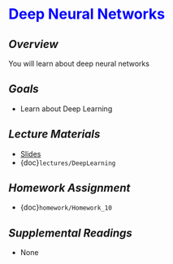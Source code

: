 # <span style="color: blue;"><b>Deep Neural Networks</b></span>

## *Overview*
You will learn about deep neural networks

## *Goals*
* Learn about Deep Learning

## *Lecture Materials*
* [Slides](https://docs.google.com/presentation/d/1RnFI0k15C_m2j43QtFDGCFRBCcQ-Rx6EG-9U3EumOHc/edit?usp=sharing)
* {doc}`lectures/DeepLearning`

## *Homework Assignment*
* {doc}`homework/Homework_10`

## *Supplemental Readings*
* None
